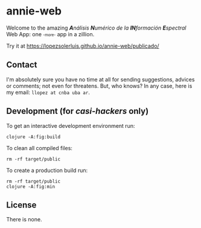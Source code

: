 # annie-web

Welcome to the amazing ***A****nálisis* ***N****umérico de la* ***IN****formación* ***E****spectral* Web App: one <font size="1">-more-</font> app in a zillion.

Try it at <https://lopezsolerluis.github.io/annie-web/publicado/>

## Contact

I'm absolutely sure you have no time at all for sending suggestions, advices or comments; not even for threatens. But, who knows? In any case, here is my email: `llopez at cnba uba ar`.

## Development (for *casi-hackers* only)

To get an interactive development environment run:

    clojure -A:fig:build

To clean all compiled files:

    rm -rf target/public

To create a production build run:

	rm -rf target/public
	clojure -A:fig:min


## License

There is none.
